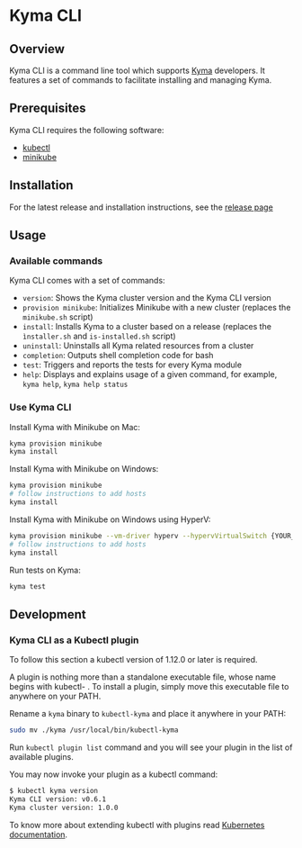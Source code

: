 # Kyma CLI

## Overview

Kyma CLI is a command line tool which supports [Kyma](https://github.com/kyma-project/kyma) developers. It features a set of commands to facilitate installing and managing Kyma.

## Prerequisites

Kyma CLI requires the following software:
- [kubectl](https://github.com/kubernetes/kubectl) 
- [minikube](https://github.com/kubernetes/minikube) 

## Installation

For the latest release and installation instructions, see the [release page](https://github.com/kyma-project/cli/releases)

## Usage

### Available commands

Kyma CLI comes with a set of commands:

- `version`: Shows the Kyma cluster version and the Kyma CLI version
- `provision minikube`: Initializes Minikube with a new cluster (replaces the `minikube.sh` script) 
- `install`: Installs Kyma to a cluster based on a release (replaces the `ìnstaller.sh` and `is-installed.sh` script)
- `uninstall`: Uninstalls all Kyma related resources from a cluster
- `completion`: Outputs shell completion code for bash
- `test`: Triggers and reports the tests for every Kyma module
- `help`: Displays and explains usage of a given command, for example, `kyma help`, `kyma help status`

### Use Kyma CLI

Install Kyma with Minikube on Mac:

```bash
kyma provision minikube
kyma install
```

Install Kyma with Minikube on Windows:

```bash
kyma provision minikube
# follow instructions to add hosts
kyma install
```

Install Kyma with Minikube on Windows using HyperV:

```bash
kyma provision minikube --vm-driver hyperv --hypervVirtualSwitch {YOUR_SWITCH_NAME}
# follow instructions to add hosts
kyma install
```

Run tests on Kyma:
```bash
kyma test
```

## Development

### Kyma CLI as a Kubectl plugin

To follow this section a kubectl version of 1.12.0 or later is required.

A plugin is nothing more than a standalone executable file, whose name begins with kubectl- . To install a plugin, simply move this executable file to anywhere on your PATH.

Rename a `kyma` binary to `kubectl-kyma` and place it anywhere in your PATH:

```bash
sudo mv ./kyma /usr/local/bin/kubectl-kyma
```

Run `kubectl plugin list` command and you will see your plugin in the list of available plugins.

You may now invoke your plugin as a kubectl command:

```bash
$ kubectl kyma version
Kyma CLI version: v0.6.1
Kyma cluster version: 1.0.0
```

To know more about extending kubectl with plugins read [Kubernetes documentation](https://kubernetes.io/docs/tasks/extend-kubectl/kubectl-plugins/).
